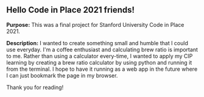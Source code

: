 ## Hello Code in Place 2021 friends!

**Purpose:**
This was a final project for Stanford University Code in Place 2021.

**Description:**
I wanted to create something small and humble that I could use everyday. I'm a coffee enthusiast and calculating brew ratio is important to me. Rather than using a calculator every-time, I wanted to apply my CIP learning by creating a brew ratio calculator by using python and running it from the terminal. I hope to have it running as a web app in the future where I can just bookmark the page in my browser.

Thank you for reading!
